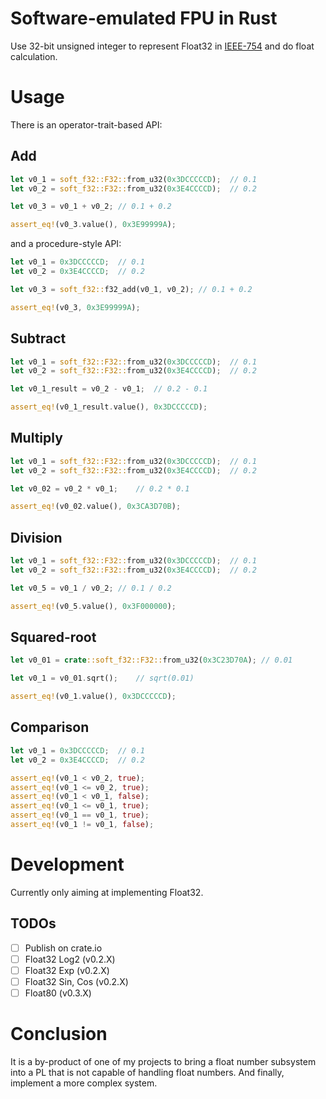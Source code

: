 # Software-emulated FPU in Rust

Use 32-bit unsigned integer to represent Float32 in [IEEE-754](https://en.wikipedia.org/wiki/IEEE_754) and do float calculation.

# Usage

There is an operator-trait-based API:

## Add

```rust
let v0_1 = soft_f32::F32::from_u32(0x3DCCCCCD);  // 0.1
let v0_2 = soft_f32::F32::from_u32(0x3E4CCCCD);  // 0.2

let v0_3 = v0_1 + v0_2; // 0.1 + 0.2

assert_eq!(v0_3.value(), 0x3E99999A);
```

and a procedure-style API:

```rust
let v0_1 = 0x3DCCCCCD;  // 0.1
let v0_2 = 0x3E4CCCCD;  // 0.2

let v0_3 = soft_f32::f32_add(v0_1, v0_2); // 0.1 + 0.2

assert_eq!(v0_3, 0x3E99999A);
```

## Subtract

```rust
let v0_1 = soft_f32::F32::from_u32(0x3DCCCCCD);  // 0.1
let v0_2 = soft_f32::F32::from_u32(0x3E4CCCCD);  // 0.2

let v0_1_result = v0_2 - v0_1;  // 0.2 - 0.1

assert_eq!(v0_1_result.value(), 0x3DCCCCCD);
```

## Multiply

```rust
let v0_1 = soft_f32::F32::from_u32(0x3DCCCCCD);  // 0.1
let v0_2 = soft_f32::F32::from_u32(0x3E4CCCCD);  // 0.2

let v0_02 = v0_2 * v0_1;    // 0.2 * 0.1

assert_eq!(v0_02.value(), 0x3CA3D70B);
```

## Division

```rust
let v0_1 = soft_f32::F32::from_u32(0x3DCCCCCD);  // 0.1
let v0_2 = soft_f32::F32::from_u32(0x3E4CCCCD);  // 0.2

let v0_5 = v0_1 / v0_2; // 0.1 / 0.2

assert_eq!(v0_5.value(), 0x3F000000);
```

## Squared-root

```rust
let v0_01 = crate::soft_f32::F32::from_u32(0x3C23D70A); // 0.01

let v0_1 = v0_01.sqrt();    // sqrt(0.01)

assert_eq!(v0_1.value(), 0x3DCCCCCD);
```

## Comparison

```rust
let v0_1 = 0x3DCCCCCD;  // 0.1
let v0_2 = 0x3E4CCCCD;  // 0.2

assert_eq!(v0_1 < v0_2, true);
assert_eq!(v0_1 <= v0_2, true);
assert_eq!(v0_1 < v0_1, false);
assert_eq!(v0_1 <= v0_1, true);
assert_eq!(v0_1 == v0_1, true);
assert_eq!(v0_1 != v0_1, false);
```

# Development

Currently only aiming at implementing Float32.

## TODOs

- [ ] Publish on crate.io
- [ ] Float32 Log2 (v0.2.X)
- [ ] Float32 Exp (v0.2.X)
- [ ] Float32 Sin, Cos (v0.2.X)
- [ ] Float80 (v0.3.X)

# Conclusion

It is a by-product of one of my projects to bring a float number subsystem into a PL that is not capable of handling float numbers. And finally, implement a more complex system.

